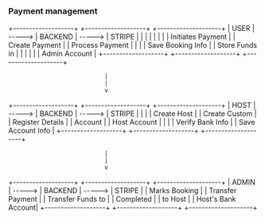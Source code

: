 ### Payment management

+-------------------+        +-------------------+        +--------------------+
|      USER         | -----> |      BACKEND      | -----> |     STRIPE         |
|                   |        |                   |        |                    |
| Initiates Payment |        | Create Payment    |        | Process Payment    |
|                   |        | Save Booking Info |        | Store Funds in     |
|                   |        |                   |        | Admin Account      |
+-------------------+        +-------------------+        +--------------------+
                                                           
                               |
                               |
                               v
                                                           
+-------------------+        +-------------------+        +--------------------+
|       HOST        | -----> |      BACKEND      | -----> |     STRIPE         |
|                   |        | Create Host       |        | Create Custom      |
| Register Details  |        | Account           |        | Host Account       |
|                   |        | Verify Bank Info  |        | Save Account Info  |
+-------------------+        +-------------------+        +--------------------+
                                                           
                               |
                               |
                               v
                                                           
+-------------------+        +-------------------+        +--------------------+
|     ADMIN         | -----> |      BACKEND      | -----> |     STRIPE         |
| Marks Booking     |        | Transfer Payment  |        | Transfer Funds to  |
| Completed         |        | to Host           |        | Host's Bank Account|
+-------------------+        +-------------------+        +--------------------+
